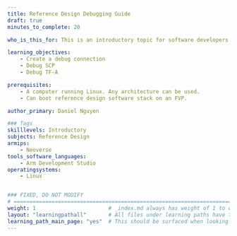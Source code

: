 ```yaml
---
title: Reference Design Debugging Guide
draft: true
minutes_to_complete: 20

who_is_this_for: This is an introductory topic for software developers interested in testing the reference firmware stack.

learning_objectives: 
    - Create a debug connection
    - Debug SCP
    - Debug TF-A

prerequisites:
    - A computer running Linux. Any architecture can be used.
    - Can boot reference design software stack on an FVP.

author_primary: Daniel Nguyen

### Tags
skilllevels: Introductory
subjects: Reference Design
armips:
    - Neoverse
tools_software_languages:
    - Arm Development Studio
operatingsystems:
    - Linux


### FIXED, DO NOT MODIFY
# ================================================================================
weight: 1                       # _index.md always has weight of 1 to order correctly
layout: "learningpathall"       # All files under learning paths have this same wrapper
learning_path_main_page: "yes"  # This should be surfaced when looking for related content. Only set for _index.md of learning path content.
---
```

